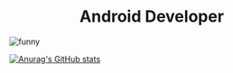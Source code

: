 <center> <h1>Android Developer</h1> </center>

![funny](https://user-images.githubusercontent.com/108989782/220143806-1f37110e-555c-404f-a0c9-db5f6eb4cf68.gif)

[![Anurag's GitHub stats](https://github-readme-stats.vercel.app/api?username=drown0315)](https://github.com/drown0315)
